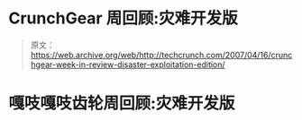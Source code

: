 # CrunchGear 周回顾:灾难开发版

> 原文：<https://web.archive.org/web/http://techcrunch.com/2007/04/16/crunchgear-week-in-review-disaster-exploitation-edition/>

# 嘎吱嘎吱齿轮周回顾:灾难开发版